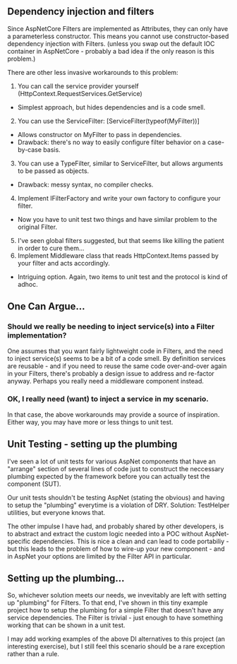 ## Dependency injection and filters

Since AspNetCore Filters are implemented as Attributes, they can only have a parameterless constructor.
This means you cannot use constructor-based dependency injection with Filters. (unless you
swap out the default IOC container in AspNetCore - probably a bad idea if the only reason
is this problem.)

There are other less invasive workarounds to this problem:
1. You can call the service provider yourself (HttpContext.RequestServices.GetService)
- Simplest approach, but hides dependencies and is a code smell.
2. You can use the ServiceFilter: [ServiceFilter(typeof(MyFilter))] 
- Allows constructor on MyFilter to pass in dependencies.
- Drawback: there's no way to easily configure filter behavior on a case-by-case basis.
3. You can use a TypeFilter, similar to ServiceFilter, but allows arguments to be passed as objects.
- Drawback: messy syntax, no compiler checks.
4. Implement IFilterFactory and write your own factory to configure your filter.
- Now you have to unit test two things and have similar problem to the original Filter.
5. I've seen global filters suggested, but that seems like killing the patient in order to cure them...
6. Implement Middleware class that reads HttpContext.Items passed by your filter and acts accordingly.
- Intriguing option. Again, two items to unit test and the protocol is kind of adhoc.

## One Can Argue...

### Should we really be needing to inject service(s) into a Filter implementation? 

One assumes that you want fairly lightweight code in Filters, and the need to inject service(s) seems
to be a bit of a code smell. By definition services are reusable - and if you need to reuse the same code over-and-over again in your Filters, there's probably a design issue to address and re-factor anyway. Perhaps you really need a middleware component instead.

### OK, I really need (want) to inject a service in my scenario.

In that case, the above workarounds may provide a source of inspiration. Either way, you may have
more or less things to unit test.

## Unit Testing - setting up the plumbing

I've seen a lot of unit tests for various AspNet components that have an "arrange" section of several lines
of code just to construct the neccessary plumbing expected by the framework before you can actually
test the component (SUT). 

Our unit tests shouldn't be testing AspNet (stating the obvious) and having to setup the "plumbing" everytime
is a violation of DRY. Solution: TestHelper utilities, but everyone knows that.

The other impulse I have had, and probably shared by other developers, is to abstract and extract 
the custom logic needed into a POC without AspNet-specific dependencies. This is nice a clean and can lead to code portabiliy - but this leads to the problem of how to wire-up your new component - and in AspNet
your options are limited by the Filter API in particular.

## Setting up the plumbing...

So, whichever solution meets our needs, we invevitably are left with setting up "plumbing" for Filters.
To that end, I've shown in this tiny example project how to setup the plumbing for a simple Filter that
doesn't have any service dependencies. The Filter is trivial - just enough to have something working that 
can be shown in a unit test.

I may add working examples of the above DI alternatives to this project (an interesting exercise), but I still 
feel this scenario should be a rare exception rather than a rule.

